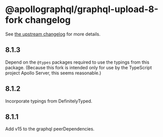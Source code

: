 # @apollographql/graphql-upload-8-fork changelog

See [the upstream changelog](https://github.com/jaydenseric/graphql-upload/blob/master/changelog.md) for more details.

## 8.1.3

Depend on the `@types` packages required to use the typings from this package. (Because this fork is intended only for use by the TypeScript project Apollo Server, this seems reasonable.)

## 8.1.2

Incorporate typings from DefinitelyTyped.

## 8.1.1

Add v15 to the graphql peerDependencies.
